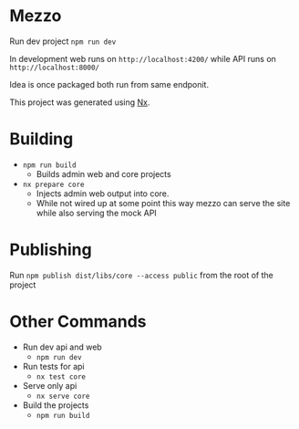 # Mezzo

Run dev project `npm run dev`

In development web runs on `http://localhost:4200/` while API runs on `http://localhost:8000/`

Idea is once packaged both run from same endponit.

This project was generated using [Nx](https://nx.dev).

# Building

- `npm run build`
  - Builds admin web and core projects
- `nx prepare core`
  - Injects admin web output into core.
  - While not wired up at some point this way mezzo can serve the site while also serving the mock API

# Publishing

Run `npm publish dist/libs/core --access public` from the root of the project

# Other Commands

- Run dev api and web
  - `npm run dev`
- Run tests for api
  - `nx test core`
- Serve only api
  - `nx serve core`
- Build the projects
  - `npm run build`
